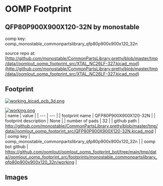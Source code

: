 # OOMP Footprint  
## QFP80P900X900X120-32N  by monostable  
  
oomp key: oomp_monostable_commonpartslibrary_qfp80p900x900x120_32n  
  
source repo at: [http://github.com/monostable/CommonPartsLibrary.pretty/blob/master/tmp/data//oomlout_oomp_footprint_src/XTAL_NC26LF-327.kicad_mod](http://github.com/monostable/CommonPartsLibrary.pretty/blob/master/tmp/data//oomlout_oomp_footprint_src/XTAL_NC26LF-327.kicad_mod)  
## Footprint  
  
[![working_kicad_pcb_3d.png](working_kicad_pcb_3d_600.png)](working_kicad_pcb_3d.png)  
  
[![working.png](working_600.png)](working.png)  
| name | value | 
| --- | --- | 
| footprint name | QFP80P900X900X120-32N | 
| footprint description | None | 
| number of pads | 32 | 
| github path | http://github.com/monostable/CommonPartsLibrary.pretty/blob/master/tmp/data//oomlout_oomp_footprint_src/QFP80P900X900X120-32N.kicad_mod | 
| oomp key | oomp_monostable_commonpartslibrary_qfp80p900x900x120_32n | 
| oomp bot github | https://github.com/oomlout/oomlout_oomp_footprint_bot/tree/main/tmp/data//oomlout_oomp_footprint_src/footprints/monostable_commonpartslibrary_qfp80p900x900x120_32n/working | 
## Images  
